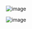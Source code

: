 ![image](https://user-images.githubusercontent.com/64893709/131307573-60df3216-5ff4-4a9a-974a-0bfae509dd91.png)

![image](https://user-images.githubusercontent.com/64893709/131307589-bdd0a462-0ca8-4ea4-9f95-dff94573e6fa.png)
